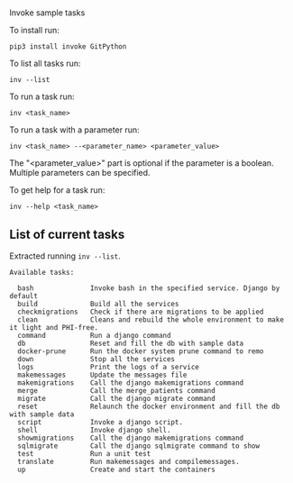 #
Invoke sample tasks

To install run:
```
pip3 install invoke GitPython
```

To list all tasks run:
```
inv --list
```

To run a task run:
```
inv <task_name>
```

To run a task with a parameter run:
```
inv <task_name> --<parameter_name> <parameter_value>
```
The "<parameter_value>" part is optional if the parameter is a boolean.
Multiple parameters can be specified.

To get help for a task run:
```
inv --help <task_name>
```

## List of current tasks
Extracted running `inv --list`.
```
Available tasks:

  bash              Invoke bash in the specified service. Django by default
  build             Build all the services
  checkmigrations   Check if there are migrations to be applied
  clean             Cleans and rebuild the whole environment to make it light and PHI-free.
  command           Run a django command
  db                Reset and fill the db with sample data
  docker-prune      Run the docker system prune command to remo
  down              Stop all the services
  logs              Print the logs of a service
  makemessages      Update the messages file
  makemigrations    Call the django makemigrations command
  merge             Call the merge_patients command
  migrate           Call the django migrate command
  reset             Relaunch the docker environment and fill the db with sample data
  script            Invoke a django script.
  shell             Invoke django shell.
  showmigrations    Call the django makemigrations command
  sqlmigrate        Call the django sqlmigrate command to show
  test              Run a unit test
  translate         Run makemessages and compilemessages.
  up                Create and start the containers
```
